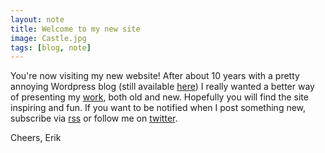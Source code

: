```yaml
---
layout: note
title: Welcome to my new site
image: Castle.jpg
tags: [blog, note]
---
```


You're now visiting my new website! After about 10 years with a pretty annoying Wordpress blog (still available [here](https://wordpress.com/eriksvedang)) I really wanted a better way of presenting my [work](/work.html), both old and new. Hopefully you will find the site inspiring and fun. If you want to be notified when I post something new, subscribe via [rss](https://eriksvedang.com/feed.xml) or follow me on [twitter](https://twitter.com/e_svedang).

Cheers,
Erik
